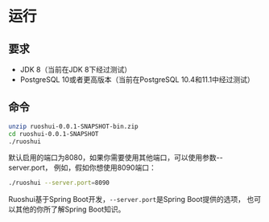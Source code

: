 # 运行

## 要求

* JDK 8（当前在JDK 8下经过测试）
* PostgreSQL 10或者更高版本（当前在PostgreSQL 10.4和11.1中经过测试）

## 命令

```bash
unzip ruoshui-0.0.1-SNAPSHOT-bin.zip 
cd ruoshui-0.0.1-SNAPSHOT
./ruoshui
```
默认启用的端口为8080，如果你需要使用其他端口，可以使用参数--server.port，
例如，假如你想使用8090端口：
```bash
./ruoshui --server.port=8090
```

Ruoshui基于Spring Boot开发，```--server.port```是Spring Boot提供的选项，
也可以其他的你所了解Spring Boot知识。
